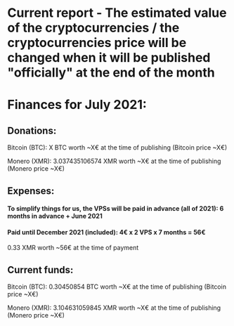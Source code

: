 # Current report - The estimated value of the cryptocurrencies / the cryptocurrencies price will be changed when it will be published "officially" at the end of the month

# Finances for July 2021:


## Donations:

Bitcoin (BTC): X BTC worth ~X€ at the time of publishing (Bitcoin price ~X€)

Monero (XMR): 3.037435106574 XMR worth ~X€ at the time of publishing (Monero price ~X€)


## Expenses:

#### To simplify things for us, the VPSs will be paid in advance (all of 2021): 6 months in advance + June 2021

#### Paid until December 2021 (included): 4€ x 2 VPS x 7 months = 56€

0.33 XMR worth ~56€ at the time of payment


## Current funds:

Bitcoin (BTC): 0.30450854 BTC worth ~X€ at the time of publishing (Bitcoin price ~X€)

Monero (XMR): 3.104631059845 XMR worth ~X€ at the time of publishing (Monero price ~X€)
